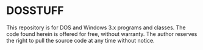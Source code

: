 # DOSSTUFF

This repository is for DOS and Windows 3.x programs and classes.  The code found herein is offered for free, without warranty.  The author reserves the right to pull the source code at any time without notice.
